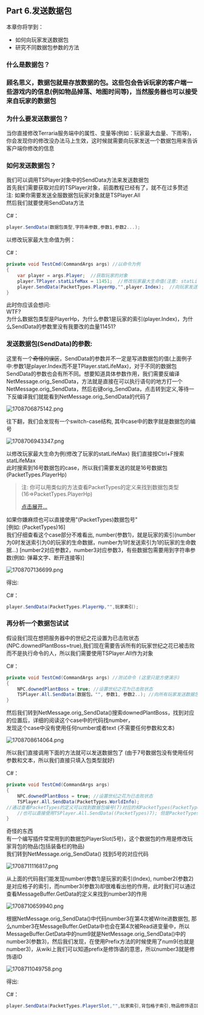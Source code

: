 ## Part 6.发送数据包​

本章你将学到：  

- 如何向玩家发送数据包
- 研究不同数据包参数的方法

### 什么是数据包？​

### 顾名思义，数据包就是存放数据的包。这些包会告诉玩家的客户端一些游戏内的信息\(例如物品掉落、地图时间等\)，当然服务器也可以接受来自玩家的数据包​

### 为什么要发送数据包？​

当你直接修改Terraria服务端中的属性、变量等\(例如：玩家最大血量、下雨等\)，你会发现你的修改没办法马上生效，这时候就需要向玩家发送一个数据包用来告诉客户端你修改的信息  

### 如何发送数据包？​

我们可以调用TSPlayer对象中的SendData方法来发送数据包  
首先我们需要获取对应的TSPlayer对象，前面教程已经有了，就不在过多赘述  
注: 如果你需要发送全服数据包玩家对象就是TSPlayer.All  
然后我们就要使用SendData方法  

C#：

```csharp
player.SendData(数据包类型,字符串参数,参数1,参数2...);
```

以修改玩家最大生命值为例：  

C#：

```csharp
private void TestCmd(CommandArgs args) //以命令为例
{
    var player = args.Player;  //获取玩家的对象
    player.TPlayer.statLifeMax = 11451;  //修改玩家最大生命值(注意: statLifeMax2是加上药水饰品等的最大生命值)
    player.SendData(PacketTypes.PlayerHp,"",player.Index);  //向玩家发送数据包更新
}
```

此时你应该会想问:  
WTF\?  
为什么数据包类型是PlayerHp，为什么参数1是玩家的索引\(player.Index\)，为什么SendData的参数里没有我要改的血量11451\?  

### 发送数据包\(SendData\)的参数:​

这里有一个~~奇怪的误区~~，SendData的参数并不一定是写进数据包的值\(上面例子中:参数1是player.Index而不是TPlayer.statLifeMax\)，对于不同的数据包SendData的参数也会有所不同。想要知道具体参数作用，我们需要反编译NetMessage.orig\_SendData，方法就是直接在可以执行语句的地方打一个NetMessage.orig\_SendData，然后右键orig\_SendData，点击转到定义,等待一下反编译我们就能看到NetMessage.orig\_SendData的代码了  

![1708706875142.png](Resourse/6704_13e87dfe295685f2e0fe714dd4892f00.png "1708706875142.png")

  
往下翻，我们会发现有一个switch-case结构, 其中case中的数字就是数据包的编号  

![1708706943347.png](Resourse/6705_8a74344310bc4e2b6ef78c234bd8a1ad.png "1708706943347.png")

  
以修改玩家最大生命为例\(修改了玩家的statLifeMax\) 我们直接按Ctrl+F搜索statLifeMax  
此时搜索到16号数据包的case，所以我们需要发送的就是16号数据包\(PacketTypes.PlayerHp\)  

> 注: 你可以用类似的方法查看PacketTypes的定义来找到数据包类型\(16=>PacketTypes.PlayerHp\)
> 
> [点击展开...](null)

如果你嫌麻烦也可以直接使用"\(PacketTypes\)数据包号"  
\[例如: \(PacketTypes\)16\]  
我们仔细查看这个case部分不难看出, number\(参数1\)，就是玩家的索引\(number为0时发送索引为0的玩家的生命数据，number为1时发送索引为1的玩家的生命数据...\) \[number2对应参数2，number3对应参数3，有些数据包需要用到字符串参数\(例如: 弹幕文字、断开连接等\)\]  

![1708707136699.png](Resourse/6706_00f88e9647b456ad27b90176db8ac9cf.png "1708707136699.png")

  
得出:  

C#：

```csharp
player.SendData(PacketTypes.PlayerHp,"",玩家索引);
```







### 再分析一个数据包试试​

假设我们现在想把服务器中的世纪之花设置为已击败状态\(NPC.downedPlantBoss=true\),我们现在需要告诉所有的玩家世纪之花已被击败而不是执行命令的人，所以我们需要使用TSPlayer.All作为对象  

C#：

```csharp
private void TestCmd(CommandArgs args) //测试命令 (这里只是方便演示)
{
    NPC.downedPlantBoss = true; //设置世纪之花为已击败状态
    TSPlayer.All.SendData(数据包，"", 参数1, 参数2..); //向所有玩家发送数据包
}
```

然后我们转到NetMessage.orig\_SendData\(\)搜索downedPlantBoss，找到对应的位置后，详细的阅读这个case中的代码找number，  
发现这个case中没有使用任何number或者text \(不需要任何参数和文本\)  

![1708708614064.png](Resourse/6707_54f5e9df17626e6b9ba95cdb727592b4.png "1708708614064.png")

  
所以我们直接调用下面的方法就可以发送数据包了 \(由于7号数据包没有使用任何参数和文本，所以我们直接只填入包类型就好\)  

C#：

```csharp
private void TestCmd(CommandArgs args)
{
    NPC.downedPlantBoss = true; //设置世纪之花为已击败状态
    TSPlayer.All.SendData(PacketTypes.WorldInfo);
//通过查看PacketTypes的定义可以找到数据包编号(7)对应的和PacketTypes(PacketTypes.WorldInfo)
    //也可以直接使用TSPlayer.All.SendData((PacketTypes)7); 但是PacketTypes.WorldInfo的代码可读性更高
}
```

奇怪的东西  
有一个编写插件常常用到的数据包PlayerSlot\(5号\)，这个数据包的作用是修改玩家背包的物品\(包括装备栏的物品\)  
我们转到NetMessage.orig\_SendData\(\) 找到5号的对应代码  

![1708711116817.png](Resourse/6713_4ddb086dc4ca67f8a0cca17bc2fe0a8f.png "1708711116817.png")

  
从上面的代码我们能发现number\(参数1\)是玩家的索引\(Index\), number2\(参数2\)是对应格子的索引，而number3\(参数3\)却很难看出他的作用，此时我们可以通过查看MessageBuffer.GetData的定义来找到number3的作用  

![1708710659940.png](Resourse/6710_9dd9e4830193dd592685ab2361c18066.png "1708710659940.png")

  
根据NetMessage.orig\_SendData\(\)中代码number3在第4次被Write进数据包, 那么number3在MessageBuffer.GetData中也会在第4次被Read进变量中，所以MessageBuffer.GetData中的num9就是NetMessage.orig\_SendData\(\)中的number3\(参数3\)，然后我们发现，在使用Prefix方法的时候使用了num9\(也就是number3\)，从wiki上我们可以知道prefix是修饰语的意思，所以number3就是修饰语ID  

![1708711049758.png](Resourse/6712_fffd7a50d2fd412367e555a28f4fdbde.png "1708711049758.png")

  
得出:  

C#：

```csharp
player.SendData(PacketTypes.PlayerSlot,"",玩家索引,背包格子索引,物品修饰语ID);
```





